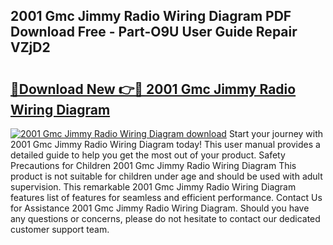 ## 2001 Gmc Jimmy Radio Wiring Diagram PDF Download Free - Part-O9U User Guide Repair VZjD2

# <h2><a href="http://dfmdyzg.blite.top/?on=2001+Gmc+Jimmy+Radio+Wiring+Diagram">🔗Download New 👉🔴 2001 Gmc Jimmy Radio Wiring Diagram</a></h2>

[![2001 Gmc Jimmy Radio Wiring Diagram download](https://i.imgur.com/lujVjoI.png)](http://dfmdyzg.blite.top/?on=2001+Gmc+Jimmy+Radio+Wiring+Diagram)
Start your journey with 2001 Gmc Jimmy Radio Wiring Diagram today! This user manual provides a detailed guide to help you get the most out of your product. Safety Precautions for Children 2001 Gmc Jimmy Radio Wiring Diagram This product is not suitable for children under age and should be used with adult supervision. This remarkable 2001 Gmc Jimmy Radio Wiring Diagram features list of features for seamless and efficient performance. Contact Us for Assistance 2001 Gmc Jimmy Radio Wiring Diagram. Should you have any questions or concerns, please do not hesitate to contact our dedicated customer support team.
